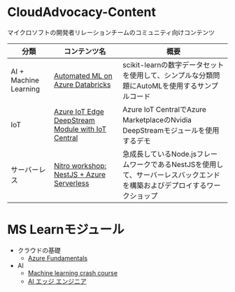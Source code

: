 # CloudAdvocacy-Content
マイクロソフトの開発者リレーションチームのコミュニティ向けコンテンツ

| 分類 | コンテンツ名     |  概要    | 
| ---------- | ---------- | ---------- | 
|AI + Machine Learning| [Automated ML on Azure Databricks](https://github.com/Azure/MachineLearningNotebooks/blob/master/how-to-use-azureml/azure-databricks/automl/automl-databricks-local-01.ipynb)      |scikit-learnの数字データセットを使用して、シンプルな分類問題にAutoMLを使用するサンプルコード|
| IoT | [Azure IoT Edge DeepStream Module with IoT Central](https://github.com/toolboc/azure-iot-edge-deepstream-module-with-iot-central) | Azure IoT CentralでAzure MarketplaceのNvidia DeepStreamモジュールを使用するデモ | 
| サーバーレス | [Nitro workshop: NestJS + Azure Serverless](https://aka.ms/nitro-ws) | 急成長しているNode.jsフレームワークであるNestJSを使用して、サーバーレスバックエンドを構築およびデプロイするワークショップ | 


# MS Learnモジュール

- クラウドの基礎
  - [Azure Fundamentals](https://aka.ms/AFUN-LP)
- AI
  - [Machine learning crash course](https://aka.ms/MLCrashCourse-LP)
  - [AI エッジ エンジニア](https://aka.ms/AIEdge-LP)
